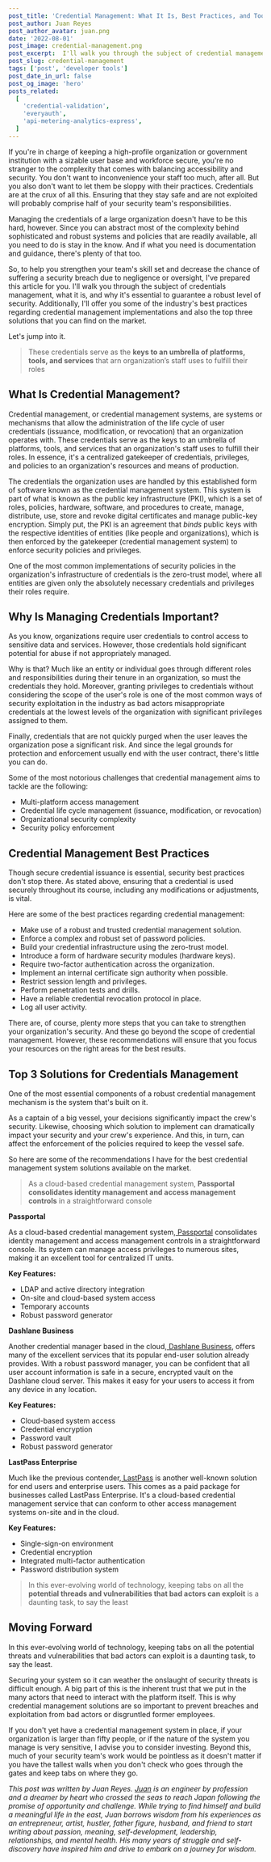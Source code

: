 ```yaml
---
post_title: 'Credential Management: What It Is, Best Practices, and Tools'
post_author: Juan Reyes
post_author_avatar: juan.png
date: '2022-08-01'
post_image: credential-management.png
post_excerpt:  I'll walk you through the subject of credential management, what it is, and why it's essential to guarantee a robust level of security.
post_slug: credential-management
tags: ['post', 'developer tools']
post_date_in_url: false
post_og_image: 'hero'
posts_related:
  [
    'credential-validation',
    'everyauth',
    'api-metering-analytics-express',
  ]
---
```


If you're in charge of keeping a high-profile organization or government institution with a sizable user base and workforce secure, you're no stranger to the complexity that comes with balancing accessibility and security. You don't want to inconvenience your staff too much, after all. But you also don't want to let them be sloppy with their practices. Credentials are at the crux of all this. Ensuring that they stay safe and are not exploited will probably comprise half of your security team's responsibilities.

Managing the credentials of a large organization doesn't have to be this hard, however. Since you can abstract most of the complexity behind sophisticated and robust systems and policies that are readily available, all you need to do is stay in the know. And if what you need is documentation and guidance, there's plenty of that too.

So, to help you strengthen your team's skill set and decrease the chance of suffering a security breach due to negligence or oversight, I've prepared this article for you. I'll walk you through the subject of credentials management, what it is, and why it's essential to guarantee a robust level of security. Additionally, I'll offer you some of the industry's best practices regarding credential management implementations and also the top three solutions that you can find on the market.

Let's jump into it.

> These credentials serve as the **keys to an umbrella of platforms, tools, and services** that arn organization’s staff uses to fulfill their roles

## What Is Credential Management?

Credential management, or credential management systems, are systems or mechanisms that allow the administration of the life cycle of user credentials (issuance, modification, or revocation) that an organization operates with. These credentials serve as the keys to an umbrella of platforms, tools, and services that an organization's staff uses to fulfill their roles. In essence, it's a centralized gatekeeper of credentials, privileges, and policies to an organization's resources and means of production.

The credentials the organization uses are handled by this established form of software known as the credential management system. This system is part of what is known as the public key infrastructure (PKI), which is a set of roles, policies, hardware, software, and procedures to create, manage, distribute, use, store and revoke digital certificates and manage public-key encryption. Simply put, the PKI is an agreement that _binds_ public keys with the respective identities of entities (like people and organizations), which is then enforced by the gatekeeper (credential management system) to enforce security policies and privileges.

One of the most common implementations of security policies in the organization's infrastructure of credentials is the zero-trust model, where all entities are given only the absolutely necessary credentials and privileges their roles require.

## Why Is Managing Credentials Important?

As you know, organizations require user credentials to control access to sensitive data and services. However, those credentials hold significant potential for abuse if not appropriately managed.

Why is that? Much like an entity or individual goes through different roles and responsibilities during their tenure in an organization, so must the credentials they hold. Moreover, granting privileges to credentials without considering the scope of the user's role is one of the most common ways of security exploitation in the industry as bad actors misappropriate credentials at the lowest levels of the organization with significant privileges assigned to them.

Finally, credentials that are not quickly purged when the user leaves the organization pose a significant risk. And since the legal grounds for protection and enforcement usually end with the user contract, there's little you can do.

Some of the most notorious challenges that credential management aims to tackle are the following:

* Multi-platform access management
* Credential life cycle management (issuance, modification, or revocation)
* Organizational security complexity
* Security policy enforcement

## Credential Management Best Practices

Though secure credential issuance is essential, security best practices don't stop there. As stated above, ensuring that a credential is used securely throughout its course, including any modifications or adjustments, is vital.

Here are some of the best practices regarding credential management:

* Make use of a robust and trusted credential management solution.
* Enforce a complex and robust set of password policies.
* Build your credential infrastructure using the zero-trust model.
* Introduce a form of hardware security modules (hardware keys).
* Require two-factor authentication across the organization.
* Implement an internal certificate sign authority when possible.
* Restrict session length and privileges.
* Perform penetration tests and drills.
* Have a reliable credential revocation protocol in place.
* Log all user activity.

There are, of course, plenty more steps that you can take to strengthen your organization's security. And these go beyond the scope of credential management. However, these recommendations will ensure that you focus your resources on the right areas for the best results.

## Top 3 Solutions for Credentials Management

One of the most essential components of a robust credential management mechanism is the system that's built on it.

As a captain of a big vessel, your decisions significantly impact the crew's security. Likewise, choosing which solution to implement can dramatically impact your security and your crew's experience. And this, in turn, can affect the enforcement of the policies required to keep the vessel safe.

So here are some of the recommendations I have for the best credential management system solutions available on the market.

> As a cloud-based credential management system, **Passportal consolidates identity management and access management controls** in a straightforward console

**Passportal**

As a cloud-based credential management system,[ Passportal](https://www.passportalmsp.com/) consolidates identity management and access management controls in a straightforward console. Its system can manage access privileges to numerous sites, making it an excellent tool for centralized IT units.

**Key Features:**

* LDAP and active directory integration
* On-site and cloud-based system access
* Temporary accounts
* Robust password generator

**Dashlane Business**

Another credential manager based in the cloud,[ Dashlane Business](https://www.dashlane.com/business), offers many of the excellent services that its popular end-user solution already provides. With a robust password manager, you can be confident that all user account information is safe in a secure, encrypted vault on the Dashlane cloud server. This makes it easy for your users to access it from any device in any location.

**Key Features:**

* Cloud-based system access
* Credential encryption
* Password vault
* Robust password generator

**LastPass Enterprise**

Much like the previous contender,[ LastPass](https://www.lastpass.com/products/enterprise-password-management-and-sso) is another well-known solution for end users and enterprise users. This comes as a paid package for businesses called LastPass Enterprise. It's a cloud-based credential management service that can conform to other access management systems on-site and in the cloud.

**Key Features:**

* Single-sign-on environment
* Credential encryption
* Integrated multi-factor authentication
* Password distribution system

> In this ever-evolving world of technology, keeping tabs on all the **potential threads and vulnerabilities that bad actors can exploit** is a daunting task, to say the least 

## Moving Forward

In this ever-evolving world of technology, keeping tabs on all the potential threats and vulnerabilities that bad actors can exploit is a daunting task, to say the least.

Securing your system so it can weather the onslaught of security threats is difficult enough. A big part of this is the inherent trust that we put in the many actors that need to interact with the platform itself. This is why credential management solutions are so important to prevent breaches and exploitation from bad actors or disgruntled former employees.

If you don't yet have a credential management system in place, if your organization is larger than fifty people, or if the nature of the system you manage is very sensitive, I advise you to consider investing. Beyond this, much of your security team's work would be pointless as it doesn't matter if you have the tallest walls when you don't check who goes through the gates and keep tabs on where they go.

_This post was written by Juan Reyes. [Juan](https://www.ajourneyforwisdom.com/) is an engineer by profession and a dreamer by heart who crossed the seas to reach Japan following the promise of opportunity and challenge. While trying to find himself and build a meaningful life in the east, Juan borrows wisdom from his experiences as an entrepreneur, artist, hustler, father figure, husband, and friend to start writing about passion, meaning, self-development, leadership, relationships, and mental health. His many years of struggle and self-discovery have inspired him and drive to embark on a journey for wisdom._

